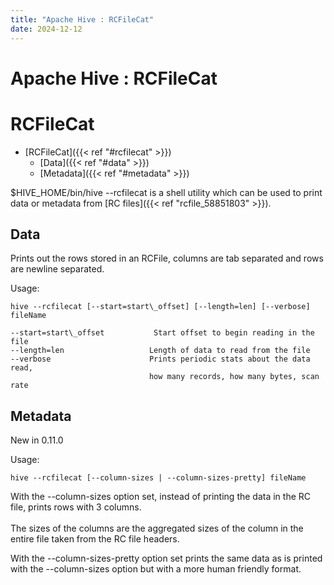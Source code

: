 ```yaml
---
title: "Apache Hive : RCFileCat"
date: 2024-12-12
---
```


# Apache Hive : RCFileCat

# RCFileCat

* [RCFileCat]({{< ref "#rcfilecat" >}})
	+ [Data]({{< ref "#data" >}})
	+ [Metadata]({{< ref "#metadata" >}})

$HIVE\_HOME/bin/hive --rcfilecat is a shell utility which can be used to print data or metadata from [RC files]({{< ref "rcfile_58851803" >}}).

## Data

Prints out the rows stored in an RCFile, columns are tab separated and rows are newline separated.

Usage:

```
hive --rcfilecat [--start=start\_offset] [--length=len] [--verbose] fileName

--start=start\_offset           Start offset to begin reading in the file
--length=len                   Length of data to read from the file
--verbose                      Prints periodic stats about the data read,
                               how many records, how many bytes, scan rate

```

## Metadata

New in 0.11.0

Usage:

```
hive --rcfilecat [--column-sizes | --column-sizes-pretty] fileName

```

With the --column-sizes option set, instead of printing the data in the RC file, prints rows with 3 columns.  
 <column number> <uncompressed size> <compressed size>  
 The sizes of the columns are the aggregated sizes of the column in the entire file taken from the RC file headers.

With the --column-sizes-pretty option set prints the same data as is printed with the --column-sizes option but with a more human friendly format.

 

 

